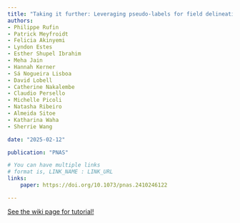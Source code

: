 ```yaml
---
title: "Taking it further: Leveraging pseudo-labels for field delineation across label-scarce smallholder regions"
authors:
- Philippe Rufin
- Patrick Meyfroidt
- Felicia Akinyemi
- Lyndon Estes
- Esther Shupel Ibrahim
- Meha Jain
- Hannah Kerner
- Sá Nogueira Lisboa
- David Lobell
- Catherine Nakalembe
- Claudio Persello
- Michelle Picoli
- Natasha Ribeiro
- Almeida Sitoe
- Katharina Waha
- Sherrie Wang

date: "2025-02-12"

publication: "PNAS"

# You can have multiple links
# format is, LINK_NAME : LINK_URL
links:
    paper: https://doi.org/10.1073/pnas.2410246122

---
```



[See the wiki page for tutorial!](https://github.com/hadisinaee/avicenna/wiki)